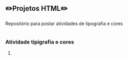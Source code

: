 ## ✏️Projetos HTML✏️

Repositório para postar atividades de tipografia e cores

###


#

### Atividade tipigrafia e cores ###

1. 

   
